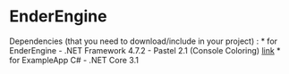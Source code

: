 # EnderEngine

Dependencies (that you need to download/include in your project) :
	* for EnderEngine
		- .NET Framework 4.7.2
		- Pastel 2.1 (Console Coloring) [link](https://github.com/silkfire/Pastel)
	* for ExampleApp C#
		- .NET Core 3.1